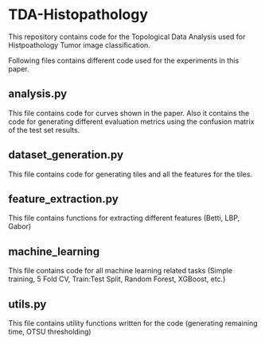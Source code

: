 # TDA-Histopathology

This repository contains code for the Topological Data Analysis used for Histpoathology Tumor image classification. 

Following files contains different code used for the experiments in this paper. 

## analysis.py
This file contains code for curves shown in the paper. Also it contains the code for generating different evaluation metrics using the confusion matrix of the test set results. 

## dataset_generation.py
This file contains code for generating tiles and all the features for the tiles. 

## feature_extraction.py
This file contains functions for extracting different features (Betti, LBP, Gabor)

## machine_learning
This file contains code for all machine learning related tasks (Simple training, 5 Fold CV, Train:Test Split, Random Forest, XGBoost, etc.)

## utils.py
This file contains utility functions written for the code (generating remaining time, OTSU thresholding)
